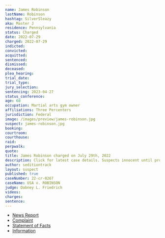 ```yaml
---
name: James Robinson
lastName: Robinson
hashtag: SilverSleazy
aka: Master J
residence: Pennsylvania
status: Charged
date: 2022-07-29
charged: 2022-07-29
indicted:
convicted:
acquitted:
sentenced:
dismissed:
deceased:
plea_hearing:
trial_date:
trial_type:
jury_selection:
sentencing: 2023-04-27
status_conference:
age: 60
occupation: Martial arts gym owner
affiliations: Three Percenters
jurisdiction: Federal
image: /images/preview/james-robinson.jpg
suspect: james-robinson.jpg
booking:
courtroom:
courthouse:
raid:
perpwalk:
quote:
title: James Robinson charged on July 29th, 2022
description: Click for latest case details. Suspects innocent until proven guilty.
author: seditiontrack
layout: suspect
published: true
caseNumber: 22-cr-0267
caseName: USA v. ROBINSON
judge: Dabney L. Friedrich
videos:
charges:
sentence:
---
```

- [News Report](https://www.inquirer.com/news/james-jim-robinson-capitol-riot-pennsylvania-martial-arts-20220809.html)
- [Complaint](https://www.justice.gov/usao-dc/case-multi-defendant/file/1525361/download)
- [Statement of Facts](https://www.justice.gov/usao-dc/case-multi-defendant/file/1525366/download)
- [Information](https://www.justice.gov/usao-dc/case-multi-defendant/file/1525371/download)
